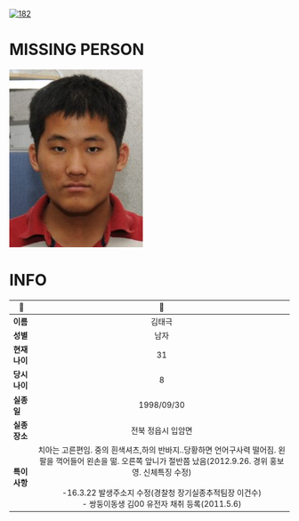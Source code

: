 [![182](https://img.shields.io/badge/%EC%8B%A4%EC%A2%85%EC%8B%A0%EA%B3%A0%EB%8A%94%20%EA%B5%AD%EB%B2%88%EC%97%86%EC%9D%B4-182-blue)](http://safe182.go.kr/index.do)

# MISSING PERSON

<img src="./missing_person.jpg">

# INFO

|🔑|💎|
|--|:--:|
|**이름**|김태극|
|**성별**|남자|
|**현재 나이**|31|
|**당시 나이**|8|
|**실종일**|1998/09/30|
|**실종 장소**|전북 정읍시 입암면 |
|**특이사항**|치아는 고른편임.  중의 흰색셔츠,하의 반바지..당황하면 언어구사력 떨어짐. 왼팔을 꺽어들어 왼손을 떪. 오른쪽 앞니가 절반쯤 났음(2012.9.26. 경위 홍보영. 신체특징 수정)</br></br>-16.3.22 발생주소지 수정(경찰청 장기실종추적팀장 이건수)</br>- 쌍둥이동생 김00 유전자 채취 등록(2011.5.6)|
